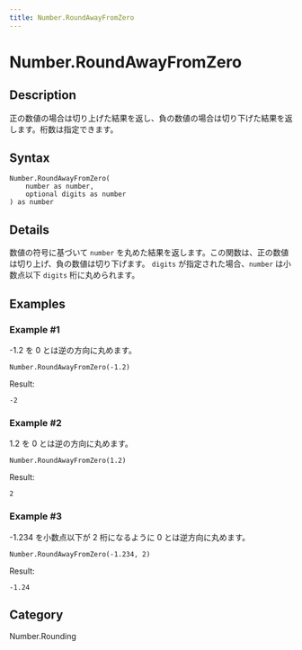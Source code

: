 ```yaml
---
title: Number.RoundAwayFromZero
---
```


# Number.RoundAwayFromZero


## Description

正の数値の場合は切り上げた結果を返し、負の数値の場合は切り下げた結果を返します。桁数は指定できます。


## Syntax

```powerquery
Number.RoundAwayFromZero(
    number as number,
    optional digits as number
) as number
```


## Details

数値の符号に基づいて <code>number</code> を丸めた結果を返します。この関数は、正の数値は切り上げ、負の数値は切り下げます。    <code>digits</code> が指定された場合、<code>number</code> は小数点以下 <code>digits</code> 桁に丸められます。  


## Examples

### Example #1 
-1.2 を 0 とは逆の方向に丸めます。
```powerquery
Number.RoundAwayFromZero(-1.2)
```

Result: 
```powerquery
-2
```


### Example #2 
1.2 を 0 とは逆の方向に丸めます。
```powerquery
Number.RoundAwayFromZero(1.2)
```

Result: 
```powerquery
2
```


### Example #3 
-1.234 を小数点以下が 2 桁になるように 0 とは逆方向に丸めます。
```powerquery
Number.RoundAwayFromZero(-1.234, 2)
```

Result: 
```powerquery
-1.24
```




## Category
Number.Rounding
